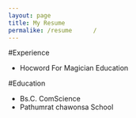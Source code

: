 ```yaml
---
layout: page
title: My Resume
permalike: /resume      /
---
```

#Experience
- Hocword For Magician Education

#Education
- Bs.C. ComScience
- Pathumrat chawonsa School
